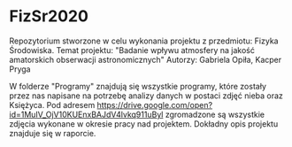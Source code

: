 # FizSr2020
Repozytorium stworzone w celu wykonania projektu z przedmiotu: Fizyka Środowiska.
Temat projektu: "Badanie wpływu atmosfery na jakość amatorskich obserwacji astronomicznych"
Autorzy: Gabriela Opiła, Kacper Pryga


W folderze "Programy" znajdują się wszystkie programy, które zostały przez nas napisane na potrzebę analizy danych w postaci zdjęć nieba oraz Księżyca. 
Pod adresem https://drive.google.com/open?id=1MuIV_OjV10KUEnxBAJdV4lvkq911uByl  zgromadzone są wszystkie zdjęcia wykonane w okresie pracy nad projektem.
Dokładny opis projektu znajduje się w raporcie.
